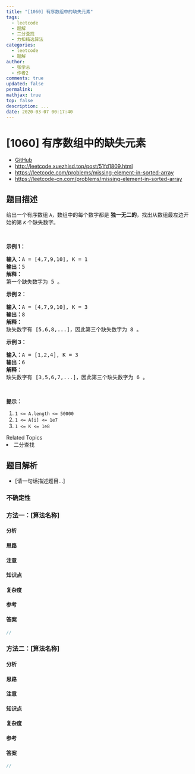 ```yaml
---
title: "[1060] 有序数组中的缺失元素"
tags:
  - leetcode
  - 题解
  - 二分查找
  - 力扣精选算法
categories:
  - leetcode
  - 题解
author:
  - 张学志
  - 作者2
comments: true
updated: false
permalink:
mathjax: true
top: false
description: ...
date: 2020-03-07 00:17:40
---
```



# [1060] 有序数组中的缺失元素
* [GitHub](https://github.com/algoboy101/LeetCodeCrowdsource/tree/master/_posts/QA/%5B1060%5D%20%E6%9C%89%E5%BA%8F%E6%95%B0%E7%BB%84%E4%B8%AD%E7%9A%84%E7%BC%BA%E5%A4%B1%E5%85%83%E7%B4%A0.md)
* http://leetcode.xuezhisd.top/post/51fd1809.html
* https://leetcode.com/problems/missing-element-in-sorted-array
* https://leetcode-cn.com/problems/missing-element-in-sorted-array


## 题目描述

<p>给出一个有序数组&nbsp;<code>A</code>，数组中的每个数字都是&nbsp;<strong>独一无二的</strong>，找出从数组最左边开始的第&nbsp;<code><em>K</em></code>&nbsp;个缺失数字。</p>

<p>&nbsp;</p>

<p><strong>示例 1：</strong></p>

<pre><strong>输入：</strong>A = [4,7,9,10], K = 1
<strong>输出：</strong>5
<strong>解释：</strong>
第一个缺失数字为 5 。
</pre>

<p><strong>示例 2：</strong></p>

<pre><strong>输入：</strong>A = [4,7,9,10], K = 3
<strong>输出：</strong>8
<strong>解释： </strong>
缺失数字有 [5,6,8,...]，因此第三个缺失数字为 8 。
</pre>

<p><strong>示例 3：</strong></p>

<pre><strong>输入：</strong>A = [1,2,4], K = 3
<strong>输出：</strong>6
<strong>解释：</strong>
缺失数字有 [3,5,6,7,...]，因此第三个缺失数字为 6 。
</pre>

<p>&nbsp;</p>

<p><strong>提示：</strong></p>

<ol>
	<li><code>1 &lt;= A.length &lt;= 50000</code></li>
	<li><code>1 &lt;= A[i] &lt;= 1e7</code></li>
	<li><code>1 &lt;= K &lt;= 1e8</code></li>
</ol>
<div><div>Related Topics</div><div><li>二分查找</li></div></div>


## 题目解析
* [请一句话描述题目...]

### 不确定性


### 方法一：[算法名称]

#### 分析

#### 思路

#### 注意

#### 知识点

#### 复杂度

#### 参考

#### 答案

```cpp
//
```


### 方法二：[算法名称]

#### 分析

#### 思路

#### 注意

#### 知识点

#### 复杂度

#### 参考

#### 答案

```cpp
//
```


